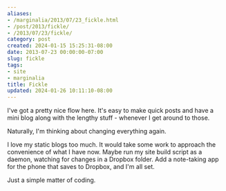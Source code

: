 ```yaml
---
aliases:
- /marginalia/2013/07/23_fickle.html
- /post/2013/fickle/
- /2013/07/23/fickle/
category: post
created: 2024-01-15 15:25:31-08:00
date: 2013-07-23 00:00:00-07:00
slug: fickle
tags:
- site
- marginalia
title: Fickle
updated: 2024-01-26 10:11:10-08:00
---
```


I've got a pretty nice flow here. It's easy to make quick posts and have a mini blog along with the lengthy stuff - whenever I get around to those. 

<!--more-->

Naturally, I'm thinking about changing everything again.

I love my static blogs too much. It would take some work to approach the convenience of what I have now. Maybe run my site build script as a daemon, watching for changes in a Dropbox folder. Add a note-taking app for the phone that saves to Dropbox, and I'm all set.

Just a simple matter of coding.